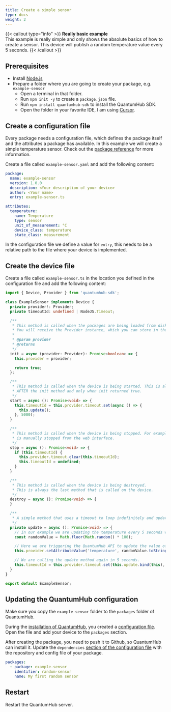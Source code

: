 ```yaml
---
title: Create a simple sensor
type: docs
weight: 2
---
```


{{< callout type="info" >}}
**Really basic example**  
This example is really simple and only shows the absolute basics of how to create a sensor. This device will publish a random temperature value every 5 seconds.
{{< /callout >}}

## Prerequisites

- Install [Node.js](https://nodejs.org/en/download/)
- Prepare a folder where you are going to create your package, e.g. `example-sensor`
  - Open a terminal in that folder.
  - Run `npm init -y` to create a `package.json` file.
  - Run `npm install quantumhub-sdk` to install the QuantumHub SDK.
  - Open the folder in your favorite IDE, I am using [Cursor](https://cursor.sh/).

## Create a configuration file
Every package needs a configuration file, which defines the package itself and the attributes a package has available. In this example we will create a simple temperature sensor. Check out the [package reference](/docs/development/package/) for more information.

Create a file called `example-sensor.yaml` and add the following content:
```yaml
package:
  name: example-sensor
  version: 1.0.0
  description: <Your description of your device>
  author: <Your name>
  entry: example-sensor.ts

attributes:
  temperature:
    name: Temperature
    type: sensor
    unit_of_measurement: °C
    device_class: temperature
    state_class: measurement
```

In the configuration file we define a value for `entry`, this needs to be a relative path to the file where your device is implemented.

## Create the device file

Create a file called `example-sensor.ts` in the location you defined in the configuration file and add the following content:

```typescript
import { Device, Provider } from 'quantumhub-sdk';

class ExampleSensor implements Device {
  private provider!: Provider;
  private timeoutId: undefined | NodeJS.Timeout;

  /**
   * This method is called when the packages are being loaded from disk and being cached by the QuantumHub server.
   * You will receive the Provider instance, which you can store in the class for later use.
   *
   * @param provider
   * @returns
   */
  init = async (provider: Provider): Promise<boolean> => {
    this.provider = provider;

    return true;
  };

  /**
   * This method is called when the device is being started. This is always 
   * AFTER the init method and only when init returned true.
   */
  start = async (): Promise<void> => {
    this.timeoutId = this.provider.timeout.set(async () => {
      this.update();
    }, 5000);
  } 

  /**
   * This method is called when the device is being stopped. For example when the server is being stopped or the device
   * is manually stopped from the web interface.
   */
  stop = async (): Promise<void> => {
    if (this.timeoutId) {
      this.provider.timeout.clear(this.timeoutId);
      this.timeoutId = undefined;
    }    
  }

  /**
   * This method is called when the device is being destroyed. 
   * This is always the last method that is called on the device.
   */
  destroy = async (): Promise<void> => {
  }

  /**
   * A simple method that uses a timeout to loop indefinitely and update the temperature attribute.
   */
  private update = async (): Promise<void> => {
    // In our example we are updating the temperature every 5 seconds with a random value.
    const randomValue = Math.floor(Math.random() * 100);

    // Here we are triggering the QuantumHub API to update the value of the `temperature` attribute.
    this.provider.setAttributeValue('temperature', randomValue.toString());

    // We are calling the update method again in 5 seconds.
    this.timeoutId = this.provider.timeout.set(this.update.bind(this), 5000);
  }
}

export default ExampleSensor;
```

## Updating the QuantumHub configuration

Make sure you copy the `example-sensor` folder to the `packages` folder of QuantumHub.

During the [installation of QuantumHub](/docs/installation/), you created a [configuration file](/docs/installation/configuration/). Open the file and add your device to the `packages` section.

After creating the package, you need to push it to Github, so QuantumHub can install it. Update the `dependencies` [section of the configuration file](/docs/installation/configuration/#dependencies-1) with the repository and config file of your package.

```yaml
packages:
  - package: example-sensor
    identifier: random-sensor
    name: My first random sensor
```

## Restart

Restart the QuantumHub server.